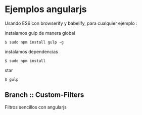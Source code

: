 # Ejemplos angularjs

Usando ES6 con browserify y babelify, para cualquier ejemplo :

instalamos gulp de manera global
```
$ sudo npm install gulp -g
```

instalamos dependencias
```
$ sudo npm install
```

star
```
$ gulp
```

## Branch :: Custom-Filters
Filtros sencillos con angularjs
